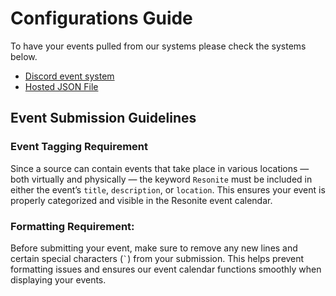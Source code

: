 # Configurations Guide

To have your events pulled from our systems please check the systems below.

- [Discord event system](discord.md)
- [Hosted JSON File](hosted-JSON.md)

## Event Submission Guidelines

### Event Tagging Requirement

Since a source can contain events that take place in various locations — both virtually and physically — the keyword `Resonite` must be included in either the event’s `title`, `description`, or `location`. This ensures your event is properly categorized and visible in the Resonite event calendar.


### Formatting Requirement:

Before submitting your event, make sure to remove any new lines and certain special characters (`` ` ``) from your submission. This helps prevent formatting issues and ensures our event calendar functions smoothly when displaying your events.
